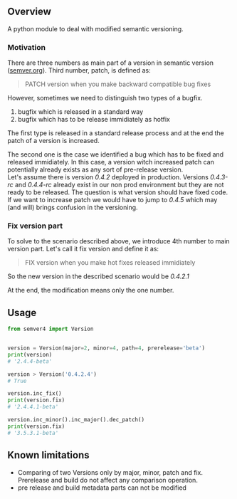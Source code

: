 ## Overview
A python module to deal with modified semantic versioning.

### Motivation
There are three numbers as main part of a version in semantic version ([semver.org](https://semver.org)). Third number, patch, is defined as:
> PATCH version when you make backward compatible bug fixes

However, sometimes we need to distinguish two types of a bugfix.
1. bugfix which is released in a standard way
1. bugfix which has to be release immidiately as hotfix

The first type is released in a standard release process and at the end the patch of a version is increased.

The second one is the case we identified a bug which has to be fixed and released immidiately. In this case, a version witch increased patch can potentially already exists as any sort of pre-release version.
<br>Let's assume there is version *0.4.2* deployed in production. Versions *0.4.3-rc* and *0.4.4-rc* already exist in our non prod environment but they are not ready to be released. The question is what version should have fixed code. If we want to increase patch we would have to jump to *0.4.5* which may (and will) brings confusion in the versioning.

### Fix version part
To solve to the scenario described above, we introduce 4th number to main version part. Let's call it fix version and define it as:
> FIX version when you make hot fixes released immidiately

So the new version in the described scenario would be *0.4.2.1*

At the end, the modification means only the one number.

## Usage
```python
from semver4 import Version


version = Version(major=2, minor=4, path=4, prerelease='beta')
print(version)
# '2.4.4-beta'

version > Version('0.4.2.4')
# True

version.inc_fix()
print(version.fix)
# '2.4.4.1-beta'

version.inc_minor().inc_major().dec_patch()
print(version.fix)
# '3.5.3.1-beta'
```

## Known limitations
- Comparing of two Versions only by major, minor, patch and fix. Prerelease and build do not affect any comparison operation.
- pre release and build metadata parts can not be modified